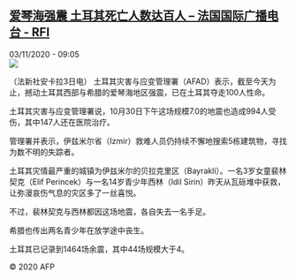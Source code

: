 <!--1604393709000-->
[爱琴海强震 土耳其死亡人数达百人 – 法国国际广播电台 - RFI](http://www.rfi.fr//cn/contenu/20201103-%E7%88%B1%E7%90%B4%E6%B5%B7%E5%BC%BA%E9%9C%87-%E5%9C%9F%E8%80%B3%E5%85%B6%E6%AD%BB%E4%BA%A1%E4%BA%BA%E6%95%B0%E8%BE%BE%E7%99%BE%E4%BA%BA)
------

<div>03/11/2020 - 09:05</div><img src="https://s.rfi.fr/media/display/4ba52200-1db0-11eb-b9fe-005056bff430/w:310/p:16x9/int0017b.201103160502.jpg"><div class="t-content__body u-clearfix"><p>（法新社安卡拉3日电）    土耳其灾害与应变管理署（AFAD）表示，截至今天为止，撼动土耳其西部与希腊的爱琴海地区强震，已在土耳其夺走100人性命。</p><p>    土耳其灾害与应变管理署说，10月30日下午这场规模7.0的地震也造成994人受伤，其中147人还在医院治疗。</p><p>    管理署并表示，伊兹米尔省（Izmir）救难人员仍持续不懈地搜索5栋建筑物，寻找为数不明的失踪者。</p><p>    土耳其灾情最严重的城镇为伊兹米尔的贝拉克里区（Bayrakli）。一名3岁女童裴林契克（Elif Perincek）与一名14岁青少年西林（Idil Sirin）昨天从瓦砾堆中获救，让弥漫哀伤气息的灾区多了一丝喜悦。</p><p>    不过，裴林契克与西林都因这场地震，各自失去一名手足。</p><p>    希腊也传出两名青少年在放学途中丧生。</p><p>    土耳其已记录到1464场余震，其中44场规模大于4。</p><p class="t-copyright">© 2020 AFP</p>        </div>
